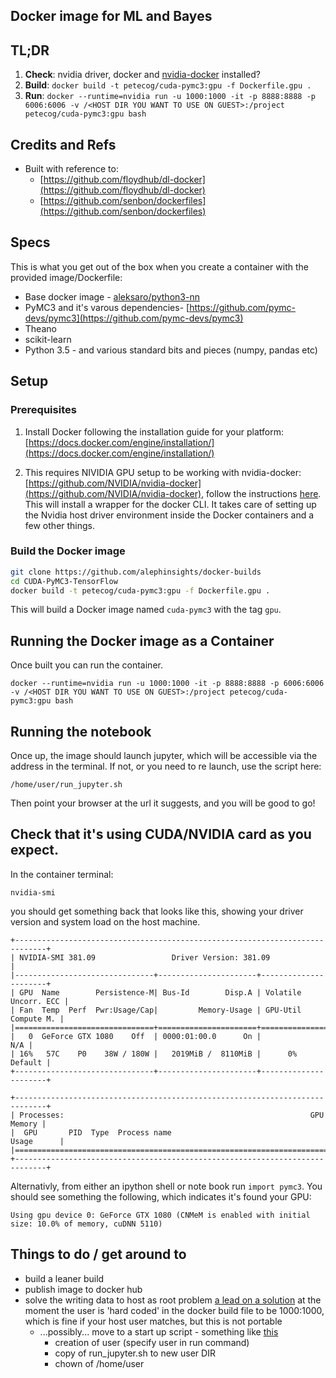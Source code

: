 ## Docker image for ML and Bayes

## TL;DR

1. **Check**: nvidia driver, docker and [nvidia-docker](https://github.com/NVIDIA/nvidia-docker) installed?
1. **Build**: `docker build -t petecog/cuda-pymc3:gpu -f Dockerfile.gpu .`
2. **Run**: 	`docker --runtime=nvidia run -u 1000:1000 -it -p 8888:8888 -p 6006:6006 -v /<HOST DIR YOU WANT TO USE ON GUEST>:/project petecog/cuda-pymc3:gpu bash`

## Credits and Refs
- Built with reference to:
	- [https://github.com/floydhub/dl-docker](https://github.com/floydhub/dl-docker)
	- [https://github.com/senbon/dockerfiles](https://github.com/senbon/dockerfiles)


## Specs
This is what you get out of the box when you create a container with the provided image/Dockerfile:
* Base docker image - [aleksaro/python3-nn](https://hub.docker.com/r/aleksaro/python3-nn/)
* PyMC3 and it's varous dependencies- [https://github.com/pymc-devs/pymc3](https://github.com/pymc-devs/pymc3)
* Theano
* scikit-learn
* Python 3.5 - and various standard bits and pieces (numpy, pandas etc)


## Setup
### Prerequisites
1. Install Docker following the installation guide for your platform: [https://docs.docker.com/engine/installation/](https://docs.docker.com/engine/installation/)

2. This requires NIVIDIA GPU setup to be working with nvidia-docker: [https://github.com/NVIDIA/nvidia-docker](https://github.com/NVIDIA/nvidia-docker), follow the instructions [here](https://github.com/NVIDIA/nvidia-docker/wiki/Installation). This will install a wrapper for the docker CLI. It takes care of setting up the Nvidia host driver environment inside the Docker containers and a few other things.

### Build the Docker image

```bash
git clone https://github.com/alephinsights/docker-builds
cd CUDA-PyMC3-TensorFlow
docker build -t petecog/cuda-pymc3:gpu -f Dockerfile.gpu .
```

This will build a Docker image named `cuda-pymc3` with the tag `gpu`.

## Running the Docker image as a Container
Once built you can run the container.

```
docker --runtime=nvidia run -u 1000:1000 -it -p 8888:8888 -p 6006:6006 -v /<HOST DIR YOU WANT TO USE ON GUEST>:/project petecog/cuda-pymc3:gpu bash
```

## Running the notebook

Once up, the image should launch jupyter, which will be accessible via the address in the terminal. If not, or you need to re launch, use the script here:

`/home/user/run_jupyter.sh`

Then point your browser at the url it suggests, and you will be good to go!

## Check that it's using CUDA/NVIDIA card as you expect.

In the container terminal:

`nvidia-smi`

you should get something back that looks like this, showing your driver version and system load on the host machine.

```
+-----------------------------------------------------------------------------+
| NVIDIA-SMI 381.09                 Driver Version: 381.09                    |
|-------------------------------+----------------------+----------------------+
| GPU  Name        Persistence-M| Bus-Id        Disp.A | Volatile Uncorr. ECC |
| Fan  Temp  Perf  Pwr:Usage/Cap|         Memory-Usage | GPU-Util  Compute M. |
|===============================+======================+======================|
|   0  GeForce GTX 1080    Off  | 0000:01:00.0      On |                  N/A |
| 16%   57C    P0    38W / 180W |   2019MiB /  8110MiB |      0%      Default |
+-------------------------------+----------------------+----------------------+

+-----------------------------------------------------------------------------+
| Processes:                                                       GPU Memory |
|  GPU       PID  Type  Process name                               Usage      |
|=============================================================================|
+-----------------------------------------------------------------------------+
```

Alternativly, from either an ipython shell or note book run `import pymc3`. You should see something the following, which indicates it's found your GPU:


```
Using gpu device 0: GeForce GTX 1080 (CNMeM is enabled with initial size: 10.0% of memory, cuDNN 5110)

```

## Things to do / get around to

 - build a leaner build
 - publish image to docker hub
 - solve the writing data to host as root problem [a lead on a solution](https://denibertovic.com/posts/handling-permissions-with-docker-volumes/) at the moment the user is 'hard coded' in the docker build file to be 1000:1000, which is fine if your host user matches, but this is not portable
 	- ...possibly... move to a start up script - something like [this](https://stackoverflow.com/questions/34610800/how-to-create-a-docker-image-container-with-same-file-rights-as-host-user)
	 	- creation of user (specify user in run command)
	 	- copy of run_jupyter.sh to new user DIR
	 	- chown of /home/user
